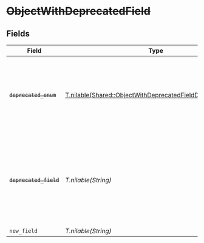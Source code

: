 # ~~ObjectWithDeprecatedField~~


## Fields

| Field                                                                                                                                        | Type                                                                                                                                         | Required                                                                                                                                     | Description                                                                                                                                  |
| -------------------------------------------------------------------------------------------------------------------------------------------- | -------------------------------------------------------------------------------------------------------------------------------------------- | -------------------------------------------------------------------------------------------------------------------------------------------- | -------------------------------------------------------------------------------------------------------------------------------------------- |
| ~~`deprecated_enum`~~                                                                                                                        | [T.nilable(Shared::ObjectWithDeprecatedFieldDeprecatedEnum)](../../models/shared/objectwithdeprecatedfielddeprecatedenum.md)                 | :heavy_minus_sign:                                                                                                                           | :warning: **DEPRECATED**: this will be removed in a future release, please migrate away from it as soon as possible.                         |
| ~~`deprecated_field`~~                                                                                                                       | *T.nilable(String)*                                                                                                                          | :heavy_minus_sign:                                                                                                                           | :warning: **DEPRECATED**: this will be removed in a future release, please migrate away from it as soon as possible.Use `new_field` instead. |
| `new_field`                                                                                                                                  | *T.nilable(String)*                                                                                                                          | :heavy_minus_sign:                                                                                                                           | N/A                                                                                                                                          |